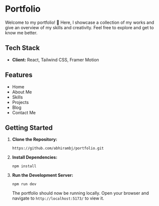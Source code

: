 # Portfolio

Welcome to my portfolio! 🚀 Here, I showcase a collection of my works and give an overview of my skills and creativity. Feel free to explore and get to know me better.

## Tech Stack

-   **Client:** React, Tailwind CSS, Framer Motion

## Features

-   Home
-   About Me
-   Skills
-   Projects
-   Blog
-   Contact Me

## Getting Started

1. **Clone the Repository:**

    ```
    https://github.com/abhirambj/portfolio.git
    ```

2. **Install Dependencies:**

    ```
    npm install
    ```

3. **Run the Development Server:**

    ```
    npm run dev
    ```

    The portfolio should now be running locally. Open your browser and navigate to `http://localhost:5173/` to view it.

